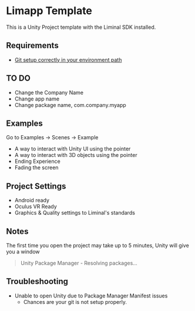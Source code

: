 # Limapp Template
This is a Unity Project template with the Liminal SDK installed.

## Requirements
- [Git setup correctly in your environment path](https://github.com/LiminalVR/LiminalSdk-UnityPackage/blob/develop/README.md#setup-git)

## TO DO
- Change the Company Name
- Change app name
- Change package name, com.company.myapp

## Examples
Go to Examples -> Scenes -> Example
- A way to interact with Unity UI using the pointer
- A way to interact with 3D objects using the pointer
- Ending Experience
- Fading the screen

## Project Settings
- Android ready
- Oculus VR Ready
- Graphics & Quality settings to Liminal's standards

## Notes
The first time you open the project may take up to 5 minutes, Unity will give you a window
> Unity Package Manager - Resolving packages... 

## Troubleshooting
- Unable to open Unity due to Package Manager Manifest issues
  - Chances are your git is not setup properly.
